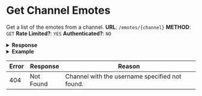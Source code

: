 # Get Channel Emotes
Get a list of the emotes from a channel.
**URL**: `/emotes/{channel}`
**METHOD**: `GET`
**Rate Limited?**: `YES`
**Authenticated?**: `NO`

<details>
    <summary style="font-weight: bold">Response</summary>

```json
[
    {
        "id": Integer,
        "user_id": Integer,
        "slug": String,
        "is_banned": Boolean,
        "playback_url": String,
        "name_updated_at": String,
        "vod_enabled": Boolean,
        "subscription_enabled": Boolean,
        "cf_rate_limiter": String,
        "emotes": [
            {
                "id": Integer,
                "channel_id": Integer,
                "name": String,
                "subscribers_only": Boolean
            }
        ]
    }
]
```
</details>

<details>
    <summary style="font-weight: bold">Example</summary>

```json
[
    {
        "id": 688865,
        "user_id": 710409,
        "slug": "nay",
        "is_banned": false,
        "playback_url": "https:\/\/fa723fc1b171.us-west-2.playback.live-video.net\/api\/video\/v1\/us-west-2.196233775518.channel.XEQ4paqXEtIV.m3u8",
        "name_updated_at": null,
        "vod_enabled": true,
        "subscription_enabled": true,
        "cf_rate_limiter": "1.85",
        "emotes": [
            {
                "id": 628810,
                "channel_id": 688865,
                "name": "nayAYO",
                "subscribers_only": false
            }
        ]
    }
]
```
</details>

| Error         | Response      | Reason |
| ------------- | ------------- | ------ |
| 404           | Not Found     | Channel with the username specified not found. | 